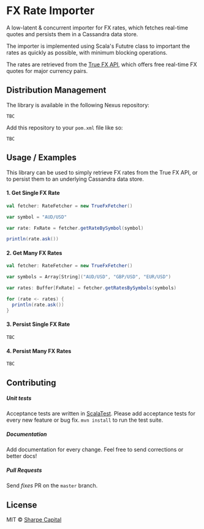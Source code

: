 # FX Rate Importer
A low-latent & concurrent importer for FX rates, which fetches real-time quotes and persists them in a Cassandra data store.

The importer is implemented using Scala's Fututre class to important the rates as quickly as possible, with minimum blocking operations.

The rates are retrieved from the [True FX API](http://www.truefx.com/), which offers free real-time FX quotes for major currency pairs.

## Distribution Management

The library is available in the following Nexus repository:

```
TBC
```

Add this repository to your `pom.xml` file like so:

```
TBC
```

## Usage / Examples

This library can be used to simply retrieve FX rates from the True FX API, or to persist them to an underlying Cassandra data store.

#### 1. Get Single FX Rate

```scala
val fetcher: RateFetcher = new TrueFxFetcher()

var symbol = "AUD/USD"

var rate: FxRate = fetcher.getRateBySymbol(symbol)

println(rate.ask())
```

#### 2. Get Many FX Rates

```scala
val fetcher: RateFetcher = new TrueFxFetcher()

var symbols = Array[String]("AUD/USD", "GBP/USD", "EUR/USD")

var rates: Buffer[FxRate] = fetcher.getRatesBySymbols(symbols)

for (rate <- rates) {
  println(rate.ask())
}
```

#### 3. Persist Single FX Rate

```
TBC
```

#### 4. Persist Many FX Rates

```
TBC
```

## Contributing

##### Unit tests
Acceptance tests are written in [ScalaTest](http://www.scalatest.org/). Please add acceptance tests for every new feature or bug fix. `mvn install` to run the test suite.  

##### Documentation
Add documentation for every change. Feel free to send corrections or better docs! 

##### Pull Requests
Send _fixes_ PR on the `master` branch.

## License
MIT © [Sharpe Capital](http://sharpecapital.co.uk)
